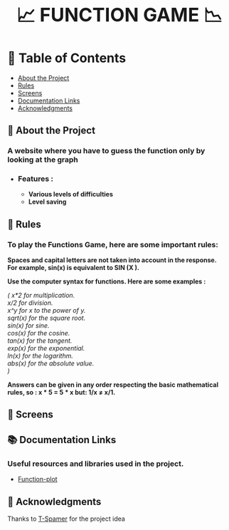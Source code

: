 ## **<h1 align="center"> 📈 FUNCTION GAME 📉</h1>**


# 📜 Table of Contents

- [About the Project](https://github.com/Liko0o0/Function-Game_Website?tab=readme-ov-file#-about-the-project)
- [Rules](https://github.com/Liko0o0/Function-Game_Website?tab=readme-ov-file#-rules)
- [Screens](https://github.com/Liko0o0/Function-Game_Website?tab=readme-ov-file#-screens)
- [Documentation Links](https://github.com/Liko0o0/Function-Game_Website?tab=readme-ov-file#-documentation-links)
- [Acknowledgments](https://github.com/Liko0o0/Function-Game_Website?tab=readme-ov-file#-acknowledgments)
  
## 📖 About the Project

### A website where you have to guess the function only by looking at the graph
- ### **Features :**
    - **Various levels of difficulties**
    - **Level saving**

## 📝 Rules
### To play the Functions Game, here are some important rules:

**Spaces and capital letters are not taken into account in the response.<br>
For example, sin(x) is equivalent to SIN (X ).**

**Use the computer syntax for functions. Here are some examples :**

_( x*2 for multiplication.<br>
x/2 for division.<br>
x^y for x to the power of y.<br>
sqrt(x) for the square root.<br>
sin(x) for sine.<br>
cos(x) for the cosine.<br>
tan(x) for the tangent.<br>
exp(x) for the exponential.<br>
ln(x) for the logarithm.<br>
abs(x) for the absolute value.<br> )_

**Answers can be given in any order respecting the
basic mathematical rules, so : x * 5 = 5 * x  but: 1/x ≠ x/1.**

## 📸 Screens

## 📚 Documentation Links

### Useful resources and libraries used in the project.

 - [Function-plot](https://mauriciopoppe.github.io/function-plot/)

## 💎 Acknowledgments

Thanks to [T-Spamer](https://github.com/T-Spamer) for the project idea
